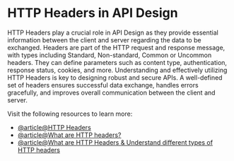 # HTTP Headers in API Design

HTTP Headers play a crucial role in API Design as they provide essential information between the client and server regarding the data to be exchanged. Headers are part of the HTTP request and response message, with types including Standard, Non-standard, Common or Uncommon headers. They can define parameters such as content type, authentication, response status, cookies, and more. Understanding and effectively utilizing HTTP Headers is key to designing robust and secure APIs. A well-defined set of headers ensures successful data exchange, handles errors gracefully, and improves overall communication between the client and server.

Visit the following resources to learn more:

- [@article@HTTP Headers](https://developer.mozilla.org/en-US/docs/Web/HTTP/Headers)
- [@article@What are HTTP headers?](https://blog.postman.com/what-are-http-headers/)
- [@article@What are HTTP Headers & Understand different types of HTTP headers](https://requestly.com/blog/what-are-http-headers-understand-different-types-of-http-headers/)